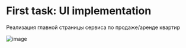 # First task: UI implementation

Реализация главной страницы сервиса по продаже/аренде квартир

![image](https://user-images.githubusercontent.com/92734231/232347218-8cbee768-c29e-4def-a651-2f6ec1cc195c.png)

